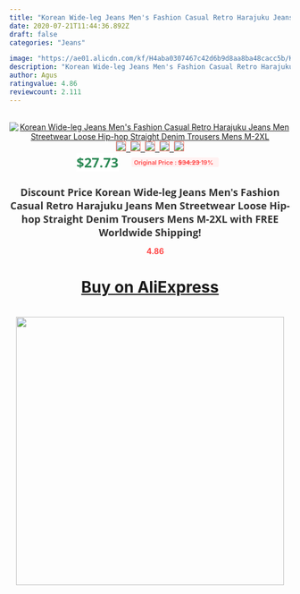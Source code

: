 ```yaml
---
title: "Korean Wide-leg Jeans Men's Fashion Casual Retro Harajuku Jeans Men Streetwear Loose Hip-hop Straight Denim Trousers Mens M-2XL"
date: 2020-07-21T11:44:36.892Z
draft: false
categories: "Jeans"

image: "https://ae01.alicdn.com/kf/H4aba0307467c42d6b9d8aa8ba48cacc5b/Korean-Wide-leg-Jeans-Men-s-Fashion-Casual-Retro-Harajuku-Jeans-Men-Streetwear-Loose-Hip-hop.jpg"
description: "Korean Wide-leg Jeans Men's Fashion Casual Retro Harajuku Jeans Men Streetwear Loose Hip-hop Straight Denim Trousers Mens M-2XL"
author: Agus
ratingvalue: 4.86
reviewcount: 2.111
---
```

<br>
<div style="text-align: center;">
<a href="https://s.click.aliexpress.com/e/_9w2jst" target="_blank" rel="nofollow noopener noreferrer"><img alt="Korean Wide-leg Jeans Men's Fashion Casual Retro Harajuku Jeans Men Streetwear Loose Hip-hop Straight Denim Trousers Mens M-2XL" class="magnifier-image" src="https://ae01.alicdn.com/kf/H4aba0307467c42d6b9d8aa8ba48cacc5b/Korean-Wide-leg-Jeans-Men-s-Fashion-Casual-Retro-Harajuku-Jeans-Men-Streetwear-Loose-Hip-hop.jpg_640x640.jpg">
<br>
<img style="border:1px solid salmon" src="https://ae01.alicdn.com/kf/H4aba0307467c42d6b9d8aa8ba48cacc5b/Korean-Wide-leg-Jeans-Men-s-Fashion-Casual-Retro-Harajuku-Jeans-Men-Streetwear-Loose-Hip-hop.jpg_120x120.jpg">&nbsp;&nbsp;<img style="border:1px solid salmon" src="https://ae01.alicdn.com/kf/H78b70371948e43aea1c92ea5131f92dcu/Korean-Wide-leg-Jeans-Men-s-Fashion-Casual-Retro-Harajuku-Jeans-Men-Streetwear-Loose-Hip-hop.jpg_120x120.jpg">&nbsp;&nbsp;<img style="border:1px solid salmon" src="https://ae01.alicdn.com/kf/He7a46117d2274759b56041f48bafe30ao/Korean-Wide-leg-Jeans-Men-s-Fashion-Casual-Retro-Harajuku-Jeans-Men-Streetwear-Loose-Hip-hop.jpg_120x120.jpg">&nbsp;&nbsp;<img style="border:1px solid salmon" src="https://ae01.alicdn.com/kf/Hcde96cbc2504441887c59ac393602494U/Korean-Wide-leg-Jeans-Men-s-Fashion-Casual-Retro-Harajuku-Jeans-Men-Streetwear-Loose-Hip-hop.jpg_120x120.jpg">&nbsp;&nbsp;<img style="border:1px solid salmon" src="https://ae01.alicdn.com/kf/H87d28955cc73471e89da456931542ec2w/Korean-Wide-leg-Jeans-Men-s-Fashion-Casual-Retro-Harajuku-Jeans-Men-Streetwear-Loose-Hip-hop.jpg_120x120.jpg"></a></div><br0>
<div style="text-align: center;"><span style="background-color: white; border: 0px; box-sizing: border-box; color: seagreen; display: inline-block; font-family: &quot;open sans&quot; , &quot;arial&quot; , &quot;helvetica&quot; , sans-serif , &quot;heiti&quot;; font-size: 24px; font-stretch: inherit; font-weight: 700; line-height: inherit; margin: 0px 10px 0px 0px; padding: 0px; vertical-align: middle;">$27.73 </span>
<span style="background: rgb(255 , 241 , 241); border-radius: 3px; border: 0px; box-sizing: border-box; color: #ff4747; display: inline-block; font-family: inherit; font-size: 12px; font-stretch: inherit; font-style: inherit; font-variant: inherit; font-weight: 600; line-height: inherit; margin: 0px; padding: 2px 5px; transform: scale(0.9); vertical-align: middle;">Original Price : <b style="text-decoration: line-through;">$34.23 </b> 19%&nbsp;&nbsp;</span></div>
<h1 style="color: #333333; display: inline-block; font-family: &quot;open sans&quot; , &quot;arial&quot; , &quot;helvetica&quot; , sans-serif , &quot;heiti&quot;; font-size: 18px; font-stretch: inherit; font-weight: 700; text-align: center;">Discount Price Korean Wide-leg Jeans Men's Fashion Casual Retro Harajuku Jeans Men Streetwear Loose Hip-hop Straight Denim Trousers Mens M-2XL with FREE Worldwide Shipping!</h1>
<div style="color: #ff4747; text-align: center;">
<img src="https://4.bp.blogspot.com/-M0ZcTcb-5uY/XleCXlxnR4I/AAAAAAAAAEc/OrjgMkXV1oMQFaCRZj5HQwOCBcu3w1FegCPcBGAYYCw/s1600/star.png" style="height: 15px;">&nbsp;<b>4.86</b></div>
<div class="button_cont" align="center"><a class="buynow_a" href="https://s.click.aliexpress.com/e/_9w2jst" target="_blank" rel="nofollow noopener noreferrer"><H1>Buy on AliExpress</H1></a></div><br>
<div class="separator" style="clear: both; text-align: center;">
<img src="https://lh3.googleusercontent.com/-pTy5HemUv9M/XlePHvY0dAI/AAAAAAAAAE4/0nX5iRUoIWY8eMW9Dpxeirr157OZliDIgCLcBGAsYHQ/s1600/badge.gif" width="480">
</div>

